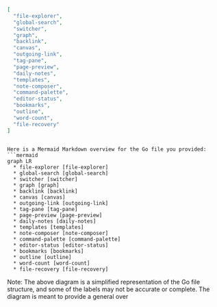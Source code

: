 ```json

[
  "file-explorer",
  "global-search",
  "switcher",
  "graph",
  "backlink",
  "canvas",
  "outgoing-link",
  "tag-pane",
  "page-preview",
  "daily-notes",
  "templates",
  "note-composer",
  "command-palette",
  "editor-status",
  "bookmarks",
  "outline",
  "word-count",
  "file-recovery"
]

```

```mermaid

Here is a Mermaid Markdown overview for the Go file you provided:
```mermaid
graph LR
  * file-explorer [file-explorer]
  * global-search [global-search]
  * switcher [switcher]
  * graph [graph]
  * backlink [backlink]
  * canvas [canvas]
  * outgoing-link [outgoing-link]
  * tag-pane [tag-pane]
  * page-preview [page-preview]
  * daily-notes [daily-notes]
  * templates [templates]
  * note-composer [note-composer]
  * command-palette [command-palette]
  * editor-status [editor-status]
  * bookmarks [bookmarks]
  * outline [outline]
  * word-count [word-count]
  * file-recovery [file-recovery]
```
Note: The above diagram is a simplified representation of the Go file structure, and some of the labels may not be accurate or complete. The diagram is meant to provide a general over

```
